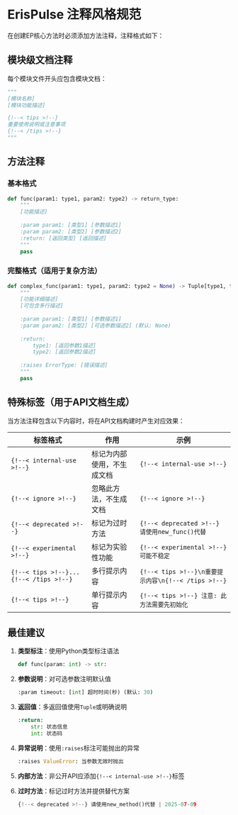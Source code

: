 # ErisPulse 注释风格规范

在创建EP核心方法时必须添加方法注释，注释格式如下：

## 模块级文档注释

每个模块文件开头应包含模块文档：
```python
"""
[模块名称]
[模块功能描述]

{!--< tips >!--}
重要使用说明或注意事项
{!--< /tips >!--}
"""
```

## 方法注释

### 基本格式
```python
def func(param1: type1, param2: type2) -> return_type:
    """
    [功能描述]
    
    :param param1: [类型1] [参数描述1]
    :param param2: [类型2] [参数描述2]
    :return: [返回类型] [返回描述]
    """
    pass
```

### 完整格式（适用于复杂方法）
```python
def complex_func(param1: type1, param2: type2 = None) -> Tuple[type1, type2]:
    """
    [功能详细描述]
    [可包含多行描述]
    
    :param param1: [类型1] [参数描述1]
    :param param2: [类型2] [可选参数描述2] (默认: None)
    
    :return: 
        type1: [返回参数1描述]
        type2: [返回参数2描述]
    
    :raises ErrorType: [错误描述]
    """
    pass
```

## 特殊标签（用于API文档生成）

当方法注释包含以下内容时，将在API文档构建时产生对应效果：

| 标签格式 | 作用 | 示例 |
|---------|------|------|
| `{!--< internal-use >!--}` | 标记为内部使用，不生成文档 | `{!--< internal-use >!--}` |
| `{!--< ignore >!--}` | 忽略此方法，不生成文档 | `{!--< ignore >!--}` |
| `{!--< deprecated >!--}` | 标记为过时方法 | `{!--< deprecated >!--} 请使用new_func()代替` |
| `{!--< experimental >!--}` | 标记为实验性功能 | `{!--< experimental >!--} 可能不稳定` |
| `{!--< tips >!--}...{!--< /tips >!--}` | 多行提示内容 | `{!--< tips >!--}\n重要提示内容\n{!--< /tips >!--}` |
| `{!--< tips >!--}` | 单行提示内容 | `{!--< tips >!--} 注意: 此方法需要先初始化` |

## 最佳建议

1. **类型标注**：使用Python类型标注语法
   ```python
   def func(param: int) -> str:
   ```

2. **参数说明**：对可选参数注明默认值
   ```python
   :param timeout: [int] 超时时间(秒) (默认: 30)
   ```

3. **返回值**：多返回值使用`Tuple`或明确说明
   ```python
   :return: 
       str: 状态信息
       int: 状态码
   ```

4. **异常说明**：使用`:raises`标注可能抛出的异常
   ```python
   :raises ValueError: 当参数无效时抛出
   ```

5. **内部方法**：非公开API应添加`{!--< internal-use >!--}`标签

6. **过时方法**：标记过时方法并提供替代方案
   ```python
   {!--< deprecated >!--} 请使用new_method()代替 | 2025-07-09
   ```